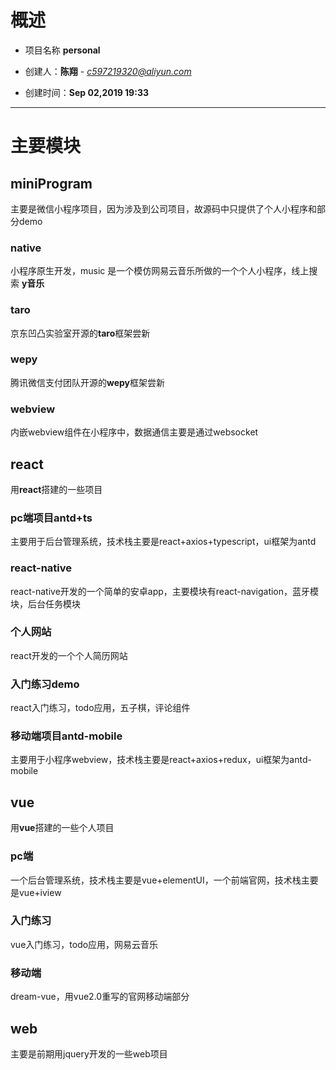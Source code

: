 # 概述

 * 项目名称 **personal**
 
 * 创建人：**陈翔** - *c597219320@aliyun.com*
 
 * 创建时间：**Sep 02,2019 19:33**
 
--------
# 主要模块

## miniProgram
主要是微信小程序项目，因为涉及到公司项目，故源码中只提供了个人小程序和部分demo
### native
小程序原生开发，music 是一个模仿网易云音乐所做的一个个人小程序，线上搜索 **y音乐**
### taro
京东凹凸实验室开源的**taro**框架尝新
### wepy
腾讯微信支付团队开源的**wepy**框架尝新
### webview
内嵌webview组件在小程序中，数据通信主要是通过websocket

## react
用**react**搭建的一些项目
### pc端项目antd+ts
主要用于后台管理系统，技术栈主要是react+axios+typescript，ui框架为antd
### react-native
react-native开发的一个简单的安卓app，主要模块有react-navigation，蓝牙模块，后台任务模块
### 个人网站
react开发的一个个人简历网站
### 入门练习demo
react入门练习，todo应用，五子棋，评论组件
### 移动端项目antd-mobile
主要用于小程序webview，技术栈主要是react+axios+redux，ui框架为antd-mobile

## vue
用**vue**搭建的一些个人项目
### pc端
一个后台管理系统，技术栈主要是vue+elementUI，一个前端官网，技术栈主要是vue+iview
### 入门练习
vue入门练习，todo应用，网易云音乐
### 移动端
dream-vue，用vue2.0重写的官网移动端部分

## web
主要是前期用jquery开发的一些web项目


